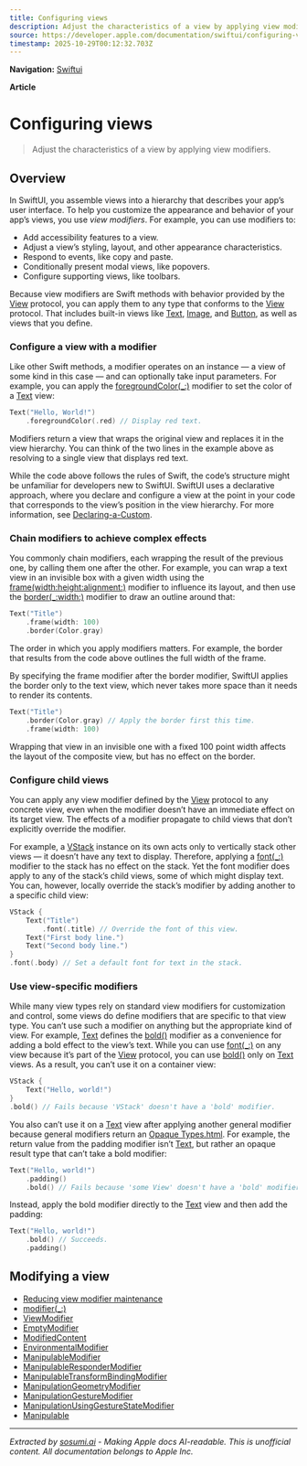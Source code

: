 ```yaml
---
title: Configuring views
description: Adjust the characteristics of a view by applying view modifiers.
source: https://developer.apple.com/documentation/swiftui/configuring-views
timestamp: 2025-10-29T00:12:32.703Z
---
```


**Navigation:** [Swiftui](/documentation/swiftui)

**Article**

# Configuring views

> Adjust the characteristics of a view by applying view modifiers.

## Overview

In SwiftUI, you assemble views into a hierarchy that describes your app’s user interface. To help you customize the appearance and behavior of your app’s views, you use *view modifiers*. For example, you can use modifiers to:

- Add accessibility features to a view.
- Adjust a view’s styling, layout, and other appearance characteristics.
- Respond to events, like copy and paste.
- Conditionally present modal views, like popovers.
- Configure supporting views, like toolbars.

Because view modifiers are Swift methods with behavior provided by the [View](/documentation/swiftui/view) protocol, you can apply them to any type that conforms to the [View](/documentation/swiftui/view) protocol. That includes built-in views like [Text](/documentation/swiftui/text), [Image](/documentation/swiftui/image), and [Button](/documentation/swiftui/button), as well as views that you define.

### Configure a view with a modifier

Like other Swift methods, a modifier operates on an instance — a view of some kind in this case — and can optionally take input parameters. For example, you can apply the [foregroundColor(_:)](/documentation/swiftui/view/foregroundcolor(_:)) modifier to set the color of a [Text](/documentation/swiftui/text) view:

```swift
Text("Hello, World!")
    .foregroundColor(.red) // Display red text.
```

Modifiers return a view that wraps the original view and replaces it in the view hierarchy. You can think of the two lines in the example above as resolving to a single view that displays red text.



While the code above follows the rules of Swift, the code’s structure might be unfamiliar for developers new to SwiftUI. SwiftUI uses a declarative approach, where you declare and configure a view at the point in your code that corresponds to the view’s position in the view hierarchy. For more information, see [Declaring-a-Custom](/documentation/swiftui/declaring-a-custom-view).

### Chain modifiers to achieve complex effects

You commonly chain modifiers, each wrapping the result of the previous one, by calling them one after the other. For example, you can wrap a text view in an invisible box with a given width using the [frame(width:height:alignment:)](/documentation/swiftui/view/frame(width:height:alignment:)) modifier to influence its layout, and then use the [border(_:width:)](/documentation/swiftui/view/border(_:width:)) modifier to draw an outline around that:

```swift
Text("Title")
    .frame(width: 100)
    .border(Color.gray)
```

The order in which you apply modifiers matters. For example, the border that results from the code above outlines the full width of the frame.



By specifying the frame modifier after the border modifier, SwiftUI applies the border only to the text view, which never takes more space than it needs to render its contents.

```swift
Text("Title")
    .border(Color.gray) // Apply the border first this time.
    .frame(width: 100)
```

Wrapping that view in an invisible one with a fixed 100 point width affects the layout of the composite view, but has no effect on the border.



### Configure child views

You can apply any view modifier defined by the [View](/documentation/swiftui/view) protocol to any concrete view, even when the modifier doesn’t have an immediate effect on its target view. The effects of a modifier propagate to child views that don’t explicitly override the modifier.

For example, a [VStack](/documentation/swiftui/vstack) instance on its own acts only to vertically stack other views — it doesn’t have any text to display. Therefore, applying a [font(_:)](/documentation/swiftui/view/font(_:)) modifier to the stack has no effect on the stack. Yet the font modifier does apply to any of the stack’s child views, some of which might display text. You can, however, locally override the stack’s modifier by adding another to a specific child view:

```swift
VStack {
    Text("Title")
        .font(.title) // Override the font of this view.
    Text("First body line.")
    Text("Second body line.")
}
.font(.body) // Set a default font for text in the stack.
```



### Use view-specific modifiers

While many view types rely on standard view modifiers for customization and control, some views do define modifiers that are specific to that view type. You can’t use such a modifier on anything but the appropriate kind of view. For example, [Text](/documentation/swiftui/text) defines the [bold()](/documentation/swiftui/text/bold()) modifier as a convenience for adding a bold effect to the view’s text. While you can use [font(_:)](/documentation/swiftui/view/font(_:)) on any view because it’s part of the [View](/documentation/swiftui/view) protocol, you can use [bold()](/documentation/swiftui/text/bold()) only on [Text](/documentation/swiftui/text) views. As a result, you can’t use it on a container view:

```swift
VStack {
    Text("Hello, world!")
}
.bold() // Fails because 'VStack' doesn't have a 'bold' modifier.
```

You also can’t use it on a [Text](/documentation/swiftui/text) view after applying another general modifier because general modifiers return an [Opaque Types.html](https://docs.swift.org/swift-book/LanguageGuide/OpaqueTypes.html). For example, the return value from the padding modifier isn’t [Text](/documentation/swiftui/text), but rather an opaque result type that can’t take a bold modifier:

```swift
Text("Hello, world!")
    .padding()
    .bold() // Fails because 'some View' doesn't have a 'bold' modifier.
```

Instead, apply the bold modifier directly to the [Text](/documentation/swiftui/text) view and then add the padding:

```swift
Text("Hello, world!")
    .bold() // Succeeds.
    .padding()
```

## Modifying a view

- [Reducing view modifier maintenance](/documentation/swiftui/reducing-view-modifier-maintenance)
- [modifier(_:)](/documentation/swiftui/view/modifier(_:))
- [ViewModifier](/documentation/swiftui/viewmodifier)
- [EmptyModifier](/documentation/swiftui/emptymodifier)
- [ModifiedContent](/documentation/swiftui/modifiedcontent)
- [EnvironmentalModifier](/documentation/swiftui/environmentalmodifier)
- [ManipulableModifier](/documentation/swiftui/manipulablemodifier)
- [ManipulableResponderModifier](/documentation/swiftui/manipulablerespondermodifier)
- [ManipulableTransformBindingModifier](/documentation/swiftui/manipulabletransformbindingmodifier)
- [ManipulationGeometryModifier](/documentation/swiftui/manipulationgeometrymodifier)
- [ManipulationGestureModifier](/documentation/swiftui/manipulationgesturemodifier)
- [ManipulationUsingGestureStateModifier](/documentation/swiftui/manipulationusinggesturestatemodifier)
- [Manipulable](/documentation/swiftui/manipulable)

---

*Extracted by [sosumi.ai](https://sosumi.ai) - Making Apple docs AI-readable.*
*This is unofficial content. All documentation belongs to Apple Inc.*
